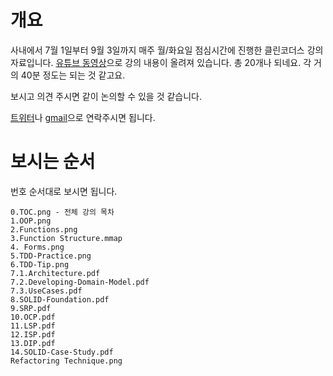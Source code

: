 # 개요
사내에서 7월 1일부터 9월 3일까지 매주 월/화요일 점심시간에 진행한 클린코더스 강의 자료입니다.
[유튜브 동영상](http://www.youtube.com/user/codetemplate/videos)으로 강의 내용이 올려져 있습니다.
총 20개나 되네요. 각 거의 40분 정도는 되는 것 같고요.

보시고 의견 주시면 같이 논의할 수 있을 것 같습니다.

[트위터](https://twitter.com/ctemplate)나 [gmail](msbaek71@gmail.com)으로 연락주시면 됩니다.

# 보시는 순서
번호 순서대로 보시면 됩니다.

```
0.TOC.png - 전체 강의 목차
1.OOP.png
2.Functions.png
3.Function Structure.mmap
4. Forms.png
5.TDD-Practice.png
6.TDD-Tip.png
7.1.Architecture.pdf
7.2.Developing-Domain-Model.pdf
7.3.UseCases.pdf
8.SOLID-Foundation.pdf
9.SRP.pdf
10.OCP.pdf
11.LSP.pdf
12.ISP.pdf
13.DIP.pdf
14.SOLID-Case-Study.pdf
Refactoring Technique.png
```